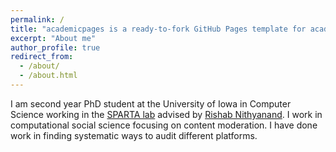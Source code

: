 ```yaml
---
permalink: /
title: "academicpages is a ready-to-fork GitHub Pages template for academic personal websites"
excerpt: "About me"
author_profile: true
redirect_from: 
  - /about/
  - /about.html
---
```


I am second year PhD student at the University of Iowa in Computer Science working in the [SPARTA lab](https://sparta.cs.uiowa.edu/) advised by [Rishab Nithyanand](https://sparta.cs.uiowa.edu/people/rishab/). I work in computational social science focusing on content moderation. I have done work in finding systematic ways to audit different platforms.
